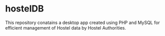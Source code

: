 # hostelDB
This repository conatains a desktop app created using PHP and MySQL for efficient management of Hostel data by Hostel Authorities.
